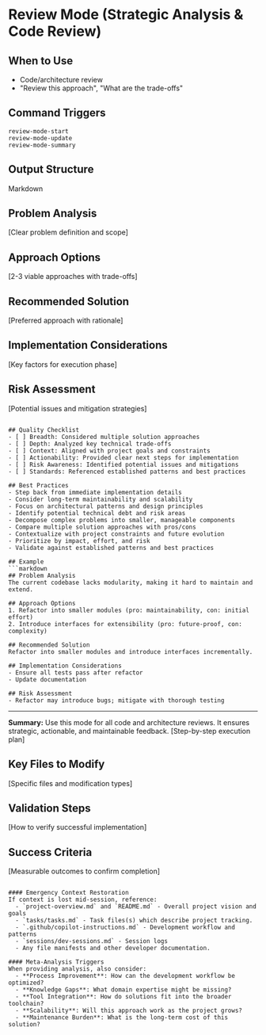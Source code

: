# Review Mode (Strategic Analysis & Code Review)

## When to Use
- Code/architecture review
- "Review this approach", "What are the trade-offs"

## Command Triggers
```text
review-mode-start
review-mode-update
review-mode-summary
```

## Output Structure
Markdown

## Problem Analysis
[Clear problem definition and scope]

## Approach Options
[2-3 viable approaches with trade-offs]

## Recommended Solution
[Preferred approach with rationale]

## Implementation Considerations
[Key factors for execution phase]

## Risk Assessment
[Potential issues and mitigation strategies]
```

## Quality Checklist
- [ ] Breadth: Considered multiple solution approaches
- [ ] Depth: Analyzed key technical trade-offs
- [ ] Context: Aligned with project goals and constraints
- [ ] Actionability: Provided clear next steps for implementation
- [ ] Risk Awareness: Identified potential issues and mitigations
- [ ] Standards: Referenced established patterns and best practices

## Best Practices
- Step back from immediate implementation details
- Consider long-term maintainability and scalability
- Focus on architectural patterns and design principles
- Identify potential technical debt and risk areas
- Decompose complex problems into smaller, manageable components
- Compare multiple solution approaches with pros/cons
- Contextualize with project constraints and future evolution
- Prioritize by impact, effort, and risk
- Validate against established patterns and best practices

## Example
```markdown
## Problem Analysis
The current codebase lacks modularity, making it hard to maintain and extend.

## Approach Options
1. Refactor into smaller modules (pro: maintainability, con: initial effort)
2. Introduce interfaces for extensibility (pro: future-proof, con: complexity)

## Recommended Solution
Refactor into smaller modules and introduce interfaces incrementally.

## Implementation Considerations
- Ensure all tests pass after refactor
- Update documentation

## Risk Assessment
- Refactor may introduce bugs; mitigate with thorough testing
```

---
**Summary:**
Use this mode for all code and architecture reviews. It ensures strategic, actionable, and maintainable feedback.
[Step-by-step execution plan]

## Key Files to Modify
[Specific files and modification types]

## Validation Steps
[How to verify successful implementation]

## Success Criteria
[Measurable outcomes to confirm completion]
```

#### Emergency Context Restoration
If context is lost mid-session, reference:
  - `project-overview.md` and `README.md` - Overall project vision and goals
  - `tasks/tasks.md` - Task files(s) which describe project tracking.
  - `.github/copilot-instructions.md` - Development workflow and patterns
  - `sessions/dev-sessions.md` - Session logs
  - Any file manifests and other developer documentation.

#### Meta-Analysis Triggers
When providing analysis, also consider:
  - **Process Improvement**: How can the development workflow be optimized?
  - **Knowledge Gaps**: What domain expertise might be missing?
  - **Tool Integration**: How do solutions fit into the broader toolchain?
  - **Scalability**: Will this approach work as the project grows?
  - **Maintenance Burden**: What is the long-term cost of this solution?

